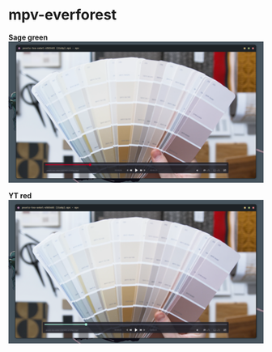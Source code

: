<h1>mpv-everforest</h1>

**Sage green**
![alt text](https://github.com/advalix/mpv-everforest/blob/main/preview1.png?raw=true)

**YT red**
![alt text](https://github.com/advalix/mpv-everforest/blob/main/preview2.png?raw=true)
